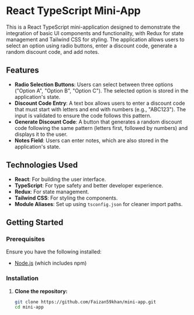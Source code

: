 # React TypeScript Mini-App

This is a React TypeScript mini-application designed to demonstrate the integration of basic UI components and functionality, with Redux for state management and Tailwind CSS for styling. The application allows users to select an option using radio buttons, enter a discount code, generate a random discount code, and add notes.

## Features

- **Radio Selection Buttons**: Users can select between three options ("Option A", "Option B", "Option C"). The selected option is stored in the application's state.
- **Discount Code Entry**: A text box allows users to enter a discount code that must start with letters and end with numbers (e.g., "ABC123"). The input is validated to ensure the code follows this pattern.
- **Generate Discount Code**: A button that generates a random discount code following the same pattern (letters first, followed by numbers) and displays it to the user.
- **Notes Field**: Users can enter notes, which are also stored in the application's state.

## Technologies Used

- **React**: For building the user interface.
- **TypeScript**: For type safety and better developer experience.
- **Redux**: For state management.
- **Tailwind CSS**: For styling the components.
- **Module Aliases**: Set up using `tsconfig.json` for cleaner import paths.

## Getting Started

### Prerequisites

Ensure you have the following installed:

- [Node.js](https://nodejs.org/) (which includes npm)

### Installation

1. **Clone the repository:**

   ```bash
   git clone https://github.com/Faizan59khan/mini-app.git
   cd mini-app
   ```
